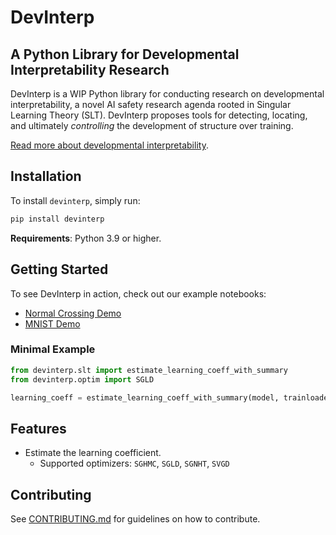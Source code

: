 # DevInterp

## A Python Library for Developmental Interpretability Research

DevInterp is a WIP Python library for conducting research on developmental interpretability, a novel AI safety research agenda rooted in Singular Learning Theory (SLT). DevInterp proposes tools for detecting, locating, and ultimately _controlling_ the development of structure over training.

[Read more about developmental interpretability](https://www.lesswrong.com/posts/TjaeCWvLZtEDAS5Ex/towards-developmental-interpretability).

## Installation

To install `devinterp`, simply run:

```bash
pip install devinterp
```

**Requirements**: Python 3.9 or higher.

## Getting Started

To see DevInterp in action, check out our example notebooks:

- [Normal Crossing Demo](https://www.github.com/timaeus/devinterp/examples/normal_crossing.ipynb)
- [MNIST Demo](https://www.github.com/timaeus/devinterp/examples/mnist.ipynb)

### Minimal Example

```python
from devinterp.slt import estimate_learning_coeff_with_summary
from devinterp.optim import SGLD

learning_coeff = estimate_learning_coeff_with_summary(model, trainloader, ...)
```

## Features

- Estimate the learning coefficient.
  - Supported optimizers: `SGHMC`, `SGLD`, `SGNHT`, `SVGD`

## Contributing

See [CONTRIBUTING.md](./CONTRIBUTING.md) for guidelines on how to contribute.
